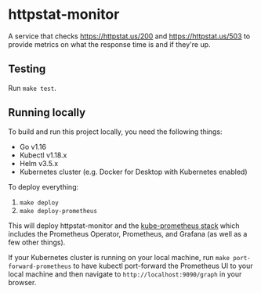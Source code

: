 # httpstat-monitor

A service that checks https://httpstat.us/200 and https://httpstat.us/503 to provide metrics on what the response time
is and if they're up.

## Testing

Run `make test`.

## Running locally

To build and run this project locally, you need the following things:

- Go v1.16
- Kubectl v1.18.x
- Helm v3.5.x
- Kubernetes cluster (e.g. Docker for Desktop with Kubernetes enabled)

To deploy everything:

1. `make deploy`
2. `make deploy-prometheus`

This will deploy httpstat-monitor and the [kube-prometheus stack](https://artifacthub.io/packages/helm/prometheus-community/kube-prometheus-stack) which includes the Prometheus
Operator, Prometheus, and Grafana (as well as a few other things).

If your Kubernetes cluster is running on your local machine, run `make port-forward-prometheus` to have kubectl
port-forward the Prometheus UI to your local machine and then navigate to `http://localhost:9090/graph` in your browser.
